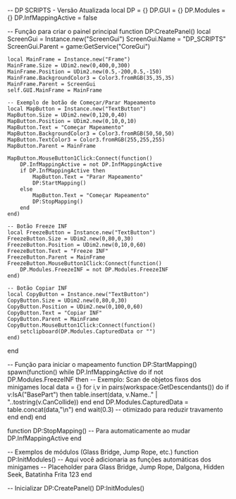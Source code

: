 -- DP SCRIPTS - Versão Atualizada
local DP = {}
DP.GUI = {}
DP.Modules = {}
DP.InfMappingActive = false

-- Função para criar o painel principal
function DP:CreatePanel()
    local ScreenGui = Instance.new("ScreenGui")
    ScreenGui.Name = "DP_SCRIPTS"
    ScreenGui.Parent = game:GetService("CoreGui")

    local MainFrame = Instance.new("Frame")
    MainFrame.Size = UDim2.new(0,400,0,300)
    MainFrame.Position = UDim2.new(0.5,-200,0.5,-150)
    MainFrame.BackgroundColor3 = Color3.fromRGB(35,35,35)
    MainFrame.Parent = ScreenGui
    self.GUI.MainFrame = MainFrame

    -- Exemplo de botão de Começar/Parar Mapeamento
    local MapButton = Instance.new("TextButton")
    MapButton.Size = UDim2.new(0,120,0,40)
    MapButton.Position = UDim2.new(0,10,0,10)
    MapButton.Text = "Começar Mapeamento"
    MapButton.BackgroundColor3 = Color3.fromRGB(50,50,50)
    MapButton.TextColor3 = Color3.fromRGB(255,255,255)
    MapButton.Parent = MainFrame

    MapButton.MouseButton1Click:Connect(function()
        DP.InfMappingActive = not DP.InfMappingActive
        if DP.InfMappingActive then
            MapButton.Text = "Parar Mapeamento"
            DP:StartMapping()
        else
            MapButton.Text = "Começar Mapeamento"
            DP:StopMapping()
        end
    end)

    -- Botão Freeze INF
    local FreezeButton = Instance.new("TextButton")
    FreezeButton.Size = UDim2.new(0,80,0,30)
    FreezeButton.Position = UDim2.new(0,10,0,60)
    FreezeButton.Text = "Freeze INF"
    FreezeButton.Parent = MainFrame
    FreezeButton.MouseButton1Click:Connect(function()
        DP.Modules.FreezeINF = not DP.Modules.FreezeINF
    end)

    -- Botão Copiar INF
    local CopyButton = Instance.new("TextButton")
    CopyButton.Size = UDim2.new(0,80,0,30)
    CopyButton.Position = UDim2.new(0,100,0,60)
    CopyButton.Text = "Copiar INF"
    CopyButton.Parent = MainFrame
    CopyButton.MouseButton1Click:Connect(function()
        setclipboard(DP.Modules.CapturedData or "")
    end)
end

-- Função para iniciar o mapeamento
function DP:StartMapping()
    spawn(function()
        while DP.InfMappingActive do
            if not DP.Modules.FreezeINF then
                -- Exemplo: Scan de objetos fixos dos minigames
                local data = {}
                for i,v in pairs(workspace:GetDescendants()) do
                    if v:IsA("BasePart") then
                        table.insert(data, v.Name.." | "..tostring(v.CanCollide))
                    end
                end
                DP.Modules.CapturedData = table.concat(data,"\n")
            end
            wait(0.3) -- otimizado para reduzir travamento
        end
    end)
end

function DP:StopMapping()
    -- Para automaticamente ao mudar DP.InfMappingActive
end

-- Exemplos de módulos (Glass Bridge, Jump Rope, etc.)
function DP:InitModules()
    -- Aqui você adicionaria as funções automáticas dos minigames
    -- Placeholder para Glass Bridge, Jump Rope, Dalgona, Hidden Seek, Batatinha Frita 123
end

-- Inicializar
DP:CreatePanel()
DP:InitModules()
